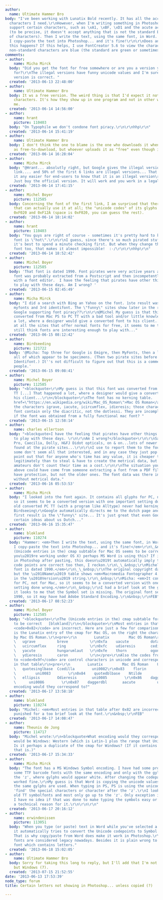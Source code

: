 ```yaml
---
author:
  name: Ultimate Hammer Bro
body: "I've been working with Lunatix Bold recently. It has all the accents and special
  characters I need.\r\nHowever, when I'm writing something in Photoshop, it doesn't
  support certain characters, such as \xA1, \xBF, \xD1 and the acute accented vowels
  (to be precise, it doesn't accept anything that is not the standard English set
  of characters). Then I write the text, using the same font, in Word. It's fine.
  I copy-paste the text into Photoshop... and it's fine!\r\n\r\nDoes anyone know why
  this happens? If this helps, I use FontCreator 5.6 to view the characters, and all
  non-standard characters are blue (the standard are green or sometimes red)."
comments:
- author:
    name: Micha Mirck
  body: "Did you get the font for free somewhere or are you a version you have paid
    for?\r\nThe illegal versions have funny unicode values and I'm sure the legal
    version is correct. "
  created: '2013-06-13 22:48:00'
- author:
    name: Ultimate Hammer Bro
  body: It ws a free version. The weird thing is that I'd expect it not to have certain
    characters. It's how they show up in one program and not in other what surprieses
    me.
  created: '2013-06-14 14:56:00'
- author:
    name: hrant
    picture: 110403
  body: "On Typophile we don't condone font piracy.\r\n\r\nhhp\r\n"
  created: '2013-06-14 15:41:19'
- author:
    name: Ultimate Hammer Bro
  body: I don't think the one to blame is the one who downloads it when they see it
    as free-to-download, but whoever uploads it as "free" even though it's not.
  created: '2013-06-14 16:28:04'
- author:
    name: Micha Mirck
  body: "@Hrant... absolutly right, but Google gives the illegal version as first
    link.... and 50% of the first 6 links are illegal versions... That doesn't make
    it any easier for end-users to know that it is an illegal version\r\n\r\n@ Ult.
    Just buy the official version. It will work and you work in a legal way"
  created: '2013-06-14 17:41:15'
- author:
    name: Michel Boyer
    picture: 112585
  body: Concerning the font of the first link, I am surprised that there are applications
    that can actually use it at all; the "unicode codes" of its glyphs are all between
    0xF020 and 0xF12A (space is 0xF020, you can guess the rest).
  created: '2013-06-14 18:14:02'
- author:
    name: hrant
    picture: 110403
  body: "You guys are right of course - sometimes it's pretty hard to know that a
    font is \"hot\".\r\n\r\nI guess, since there's so much pirated stuff out there,
    it's best to spend a minute checking first. But when they change the name of the
    font too, that makes it almost impossible!  :-/\r\n\r\nhhp\r\n"
  created: '2013-06-14 18:52:42'
- author:
    name: Michel Boyer
    picture: 112585
  body: 'That font is dated 1990. Font pirates were very active years ago. That particular
    font was probably extracted from a Postscript and then incompetently processed
    with a font editor.  I have the feeling that pirates have other things than fonts
    to play with these days. Am I wrong? '
  created: '2013-06-15 02:45:49'
- author:
    name: Micha Mirck
  body: "I did a search with Bing an Yahoo on the font. 1ste result was Emigre, 2nd
    myfonts and 3rd identifont. The \"funny\" sites show later in the results. Is
    Google supporting font piracy??\r\n\r\n@Michel My guess is that this font was
    converted from Mac PS to PC TT with a bad tool and/or little knowledge. That happened
    a lot, where a designer would give a converted font to his client...\r\nAnd looking
    at all the sites that offer normal fonts for free, it seems to me that pirates
    still think fonts are interesting enough to play with..."
  created: '2013-06-15 08:12:42'
- author:
    name: Birdseeding
    picture: 121722
  body: '@Micha: Top three for Google is Emigre, then MyFonts, then a list of images,
    all of which appear to be specimens. (Then two pirate sites before Fontshop and
    Identifont.) It''s not difficult to figure out that this is a commercial font,
    people.'
  created: '2013-06-15 09:08:41'
- author:
    name: Michel Boyer
    picture: 112585
  body: "<blockquote>\r\nMy guess is that this font was converted from Mac PS to PC
    TT [...] That happened a lot, where a designer would give a converted font to
    his client...\r\n</blockquote>\r\nThe font has no kerning table.   Moreover, <a
    href=\"https://en.wikipedia.org/wiki/Mac_OS_Roman\">Mac OS Roman</a> contains
    the characters igrave, iacute, icircumflex, idieresis; those characters in the
    font contain only the diacritic, not the dotlessi. They are incomplete. How come
    if the font was obtained from a fully functional mac font? "
  created: '2013-06-15 12:58:14'
- author:
    name: charles ellertson
  body: "<blockquote>I have the feeling that pirates have other things than fonts
    to play with these days. \r\n\r\nAm I wrong?</blockquote>\r\n\r\nSadly, yes. Arno
    Pro, Caecilia, Dolly, H&FJ Didot opticals, on & on...lots of newer fonts can be
    found at the pirate sites...\r\n\r\nI use to report them to the foundries, but
    some don't seem all that interested, and in any case they just pop back up. I'd
    point out that for anyone who's time has any value, it is cheaper to license them
    legitimately than to steal & have to create the metrical data, but I guess the
    amateurs don't count their time as a cost.\r\n\r\nThe situation you mention just
    above could have come from someone extracting a font from a PDF file. Newer PDFs
    have protection, but not the older ones. The font data was there in .pfa form,
    without metrical data."
  created: '2013-06-16 05:53:53'
- author:
    name: Micha Mirck
  body: "I looked into the font again. It contains all glyphs for PC, not for Mac,
    so it seems to be a converted version with one important setting done wrong. And
    old converted PC TT (with a program like Alltype) never had kerning.\r\n\r\n@
    Birdseeing\r\nGoogle automatically directs me to the dutch page and there the
    first result is the \"funny\" site... It's just great that even Google is supporting
    certain ideas about us Dutch..."
  created: '2013-06-16 15:35:47'
- author:
    name: blokland
    picture: 110274
  body: "Hammer: <em>Then I write the text, using the same font, in Word. It's fine.
    I copy-paste the text into Photoshop... and it's fine!</em>\r\n\_&nbsp;\r\nThe
    (Unicode entries in the) cmap subtable for Mac OS seems to be correct and (assuming
    you\u2019re working under OS X) perhaps MS Word is using this? If it looks right
    in Photoshop after pasting, this doesn\u2019t automatically imply that the Unicode
    code points are correct too then, I reckon.\r\n\_\_&nbsp;\r\nMichel: <em>That
    font is dated 1990.</em>\r\n\_\_&nbsp;\r\nThe original copyright dates from 1990,
    but the \u2018Name\u2019 table shows <em>Macromedia Fontographer 4.1 10/5/97</em>
    in the \u2018Version\u2019 string.\r\n\_&nbsp;\r\nMicha: <em>It contains all glyphs
    for PC, not for Mac, so it seems to be a converted version with one important
    setting done wrong.</em>\r\n\_&nbsp;\r\nI had a brief look at the glyph set and
    it looks to me that the Symbol set is missing. The original font seems to be from
    1990, so it may have had Adobe Standard Encoding.\r\n&nbsp;\r\nFEB"
  created: '2013-06-17 08:52:23'
- author:
    name: Michel Boyer
    picture: 112585
  body: "<blockquote>\r\nThe (Unicode entries in the) cmap subtable for Mac OS seems
    to be correct   [blokland]\r\n</blockquote>\r\nMost entries in that table after
    <code>0x82</code> are incorrect. Here are just a few for comparison; on the left
    is the Lunatix entry of the cmap for Mac OS, on the right the character expected
    by Mac OS Roman.\r\n<pre>\r\n        Lunatix         Mac OS Roman\r\n\r\n0xf9
    \   ugrave          breve          \r\n0xfa    uacute          dotaccent      \r\n0xfb
    \   ucircumflex     ring           \r\n0xfc    udieresis       cedilla        \r\n0xfd
    \   yacute          hungarumlaut   \r\n0xfe    thorn           ogonek         \r\n0xff
    \   ydieresis       caron          \r\n</pre>\r\nAlso the codes from <code>0x82</code>
    to <code>0x9f</code> are control characters in unicode and correspond to glyphs
    in that table\r\n<pre>\r\n        Lunatix         Mac OS Roman    Unicode\r\n\r\n0x82
    \   quotesinglbase  Ccedilla        uni0082\r\n0x83    florin          Eacute
    \         uni0083        \r\n0x84    quotedblbase    Ntilde          uni0084        \r\n0x85
    \   ellipsis        Odieresis       uni0085        \r\n0x86    dagger          Udieresis
    \      uni0086        \r\n0x87    daggerdbl       aacute          uni0087        \r\n</pre>\r\nWhat
    encoding would they correspond to?"
  created: '2013-06-17 13:58:18'
- author:
    name: blokland
    picture: 110274
  body: "Michel: <em>Most entries in that table after 0x82 are incorrect.</em>\r\n&nbsp;\r\nAh\u2026
    punished for a too brief look at the font.\r\n&nbsp;\r\nFEB"
  created: '2013-06-17 14:08:47'
- author:
    name: Theunis de Jong
    picture: 114717
  body: "Michel wrote:\r\n<blockquote>What encoding would they correspond to?</blockquote>\r\nThat
    would be Windows: Western (which is Latin-1 plus the range that Unicode forbids).
    Is it perhaps a duplicate of the cmap for Windows? (If it contains more than one,
    that is.)"
  created: '2013-06-17 15:34:33'
- author:
    name: Micha Mirck
  body: "The font has a MS Windows Symbol encoding. I have had some problems with
    some TTF barcode fonts with the same encoding and only with the gylphs beyond
    the 'z', where gylphs would appear white. After changing the codepage everything
    worked fine.\r\nMy guess is that Word is copying the unicode values to PS, so
    the same gylphs are used. When typing in PS, PS is using the unicode values to
    'find' the special characters or character after the 'z'.\r\nI looked into some
    old TT symbolfonts and most only go up to the 'z'. Only exception is ZapfDingbats.
    I have no idea if that was done to make typing the symbols easy or if there was
    a technical reason for it.\r\n\r\n\r\n"
  created: '2013-06-17 20:16:12'
- author:
    name: erwindenissen
    picture: 113051
  body: "When you type (or paste) text in Word while you've selected a Symbol font,
    it automatically tries to convert the Unicode codepoints to Symbol codepoints.
    That is why copy/paste from Word does make it work in Photoshop.\r\n\r\nSymbol
    fonts are considered legacy nowadays. Besides it is plain wrong to have a Symbol
    font which contains letters."
  created: '2013-06-18 15:02:05'
- author:
    name: Ultimate Hammer Bro
  body: Sorry for taking this long to reply, but I'll add that I'm not using Mac,
    but Windows (7).
  created: '2013-07-15 21:52:55'
date: '2013-06-13 17:53:39'
node_type: forum
title: Certain letters not showing in Photoshop... unless copied (?)

---
```

